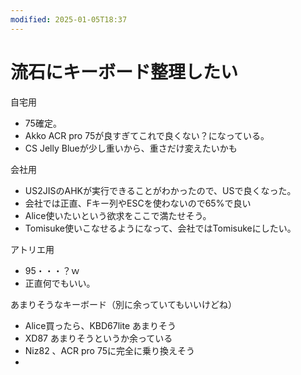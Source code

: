 ```yaml
---
modified: 2025-01-05T18:37
---
```

# 流石にキーボード整理したい

自宅用

- 75確定。  
- Akko ACR pro 75が良すぎてこれで良くない？になっている。  
- CS Jelly Blueが少し重いから、重さだけ変えたいかも  

会社用

- US2JISのAHKが実行できることがわかったので、USで良くなった。  
- 会社では正直、Fキー列やESCを使わないので65%で良い  
- Alice使いたいという欲求をここで満たせそう。  
- Tomisuke使いこなせるようになって、会社ではTomisukeにしたい。  

アトリエ用

- 95・・・？ｗ  
- 正直何でもいい。  

あまりそうなキーボード（別に余っていてもいいけどね）

- Alice買ったら、KBD67lite あまりそう  
- XD87 あまりそうというか余っている  
- Niz82 、ACR pro 75に完全に乗り換えそう  
-